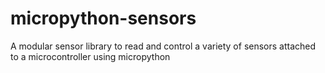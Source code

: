 # micropython-sensors
A modular sensor library to read and control a variety of sensors attached to a microcontroller using micropython
